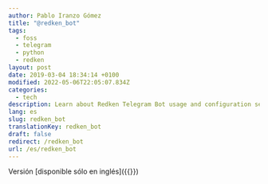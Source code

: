 ```yaml
---
author: Pablo Iranzo Gómez
title: "@redken_bot"
tags:
  - foss
  - telegram
  - python
  - redken
layout: post
date: 2019-03-04 18:34:14 +0100
modified: 2022-05-06T22:05:07.834Z
categories:
  - tech
description: Learn about Redken Telegram Bot usage and configuration settings.
lang: es
slug: redken_bot
translationKey: redken_bot
draft: false
redirect: /redken_bot
url: /es/redken_bot
---
```


Versión [disponible sólo en inglés]({{<relref path="redken-en.md" lang="en">}})
